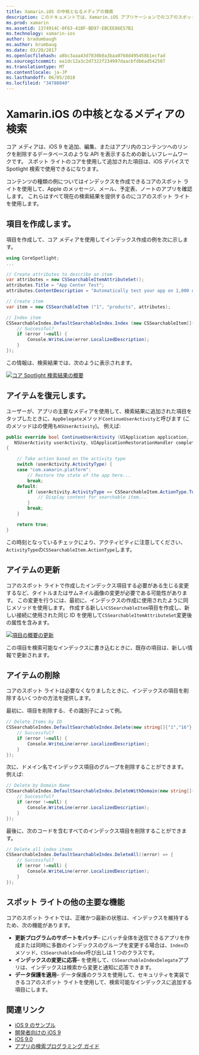 ```yaml
---
title: Xamarin.iOS の中核となるメディアの検索
description: このドキュメントでは、Xamarin.iOS アプリケーションでのコアのスポット ライトを使用して、アプリ内のコンテンツへのリンクを提供する方法について説明します。 これには、作成、復元、更新、および検索可能な項目を削除する方法について説明します。
ms.prod: xamarin
ms.assetid: 1374914C-0F63-41BF-BD97-EBCEE86E57B1
ms.technology: xamarin-ios
author: bradumbaugh
ms.author: brumbaug
ms.date: 03/20/2017
ms.openlocfilehash: a8bc3aaa43d7830b0a3baa0768d495458b1ecfad
ms.sourcegitcommit: ea1dc12a3c2d7322f234997daacbfdb6ad542507
ms.translationtype: MT
ms.contentlocale: ja-JP
ms.lasthandoff: 06/05/2018
ms.locfileid: "34788040"
---
```

# <a name="search-with-core-spotlight-in-xamarinios"></a>Xamarin.iOS の中核となるメディアの検索

コア メディアは、iOS 9 を追加、編集、またはアプリ内のコンテンツへのリンクを削除するデータベースのような API を表示するための新しいフレームワークです。 スポット ライトのコアを使用して追加された項目は、iOS デバイスで Spotlight 検索で使用できるになります。

コンテンツの種類の例についてはインデックスを作成できるコアのスポット ライトを使用して、Apple のメッセージ、メール、予定表、ノートのアプリを確認します。 これらはすべて現在の検索結果を提供するのにコアのスポット ライトを使用します。

## <a name="creating-an-item"></a>項目を作成します。

項目を作成して、コア メディアを使用してインデックス作成の例を次に示します。

```csharp
using CoreSpotlight;
...

// Create attributes to describe an item
var attributes = new CSSearchableItemAttributeSet();
attributes.Title = "App Center Test";
attributes.ContentDescription = "Automatically test your app on 1,000 devices in the cloud.";

// Create item
var item = new CSSearchableItem ("1", "products", attributes);

// Index item
CSSearchableIndex.DefaultSearchableIndex.Index (new CSSearchableItem[]{ item }, (error) => {
    // Successful?
    if (error !=null) {
        Console.WriteLine(error.LocalizedDescription);
    }
});
```

この情報は、検索結果では、次のように表示されます。

[![](corespotlight-images/corespotlight01.png "コア Spotlight 検索結果の概要")](corespotlight-images/corespotlight01.png#lightbox)

## <a name="restoring-an-item"></a>アイテムを復元します。

ユーザーが、アプリの主要なメディアを使用して、検索結果に追加された項目をタップしたときに、`AppDelegate`メソッド`ContinueUserActivity`と呼びます (このメソッドはの使用も`NSUserActivity`)。 例えば:

```csharp
public override bool ContinueUserActivity (UIApplication application,
   NSUserActivity userActivity, UIApplicationRestorationHandler completionHandler)
{

    // Take action based on the activity type
    switch (userActivity.ActivityType) {
    case "com.xamarin.platform":
        // Restore the state of the app here...
        break;
    default:
        if (userActivity.ActivityType == CSSearchableItem.ActionType.ToString ()) {
            // Display content for searchable item...
        }
        break;
    }

    return true;
}
```

この時刻となっているチェックにより、アクティビティに注意してください、`ActivityType`の`CSSearchableItem.ActionType`します。

## <a name="updating-an-item"></a>アイテムの更新

コアのスポット ライトで作成したインデックス項目する必要がある生じる変更するなど、タイトルまたはサムネイル画像の変更が必要である可能性があります。 この変更を行うには、最初に、インデックスの作成に使用されたように同じメソッドを使用します。
作成する新しい`CSSearchableItem`項目を作成し、新しい接続に使用された同じ ID を使用して`CSSearchableItemAttributeSet`変更後の属性を含みます。

[![](corespotlight-images/corespotlight02.png "項目の概要の更新")](corespotlight-images/corespotlight02.png#lightbox)

この項目を検索可能なインデックスに書き込むときに、既存の項目は、新しい情報で更新されます。

## <a name="deleting-an-item"></a>アイテムの削除

コアのスポット ライトは必要なくなりましたときに、インデックスの項目を削除するいくつかの方法を提供します。

最初に、項目を削除する、その識別子によって例。

```csharp
// Delete Items by ID
CSSearchableIndex.DefaultSearchableIndex.Delete(new string[]{"1","16"},(error) => {
    // Successful?
    if (error !=null) {
        Console.WriteLine(error.LocalizedDescription);
    }
});
```

次に、ドメイン名でインデックス項目のグループを削除することができます。 例えば:

```csharp
// Delete by Domain Name
CSSearchableIndex.DefaultSearchableIndex.DeleteWithDomain(new string[]{"domain-name"},(error) => {
    // Successful?
    if (error !=null) {
        Console.WriteLine(error.LocalizedDescription);
    }
});
```

最後に、次のコードを含むすべてのインデックス項目を削除することができます。

```csharp
// Delete all index items
CSSearchableIndex.DefaultSearchableIndex.DeleteAll((error) => {
    // Successful?
    if (error !=null) {
        Console.WriteLine(error.LocalizedDescription);
    }
});
```
## <a name="additional-core-spotlight-features"></a>スポット ライトの他の主要な機能

コアのスポット ライトでは、正確かつ最新の状態は、インデックスを維持するため、次の機能があります。

- **更新プログラムのサポートをバッチ**– にバッチ全体を送信できるアプリを作成または同時に多数のインデックスのグループを変更する場合は、`Index`のメソッド、`CSSearchableIndex`呼び出しは 1 つのクラスです。
- **インデックスの変更に応答**– を使用して、`CSSearchableIndexDelegate`アプリは、インデックスは検索から変更と通知に応答できます。
- **データ保護を適用**– データ保護のクラスを使用して、セキュリティを実装できるコアのスポット ライトを使用して、検索可能なインデックスに追加する項目にします。



## <a name="related-links"></a>関連リンク

- [iOS 9 のサンプル](https://developer.xamarin.com/samples/ios/iOS9/)
- [開発者向けの iOS 9](https://developer.apple.com/ios/pre-release/)
- [iOS 9.0](https://developer.apple.com/library/prerelease/ios/releasenotes/General/WhatsNewIniOS/Articles/iOS9.html)
- [アプリの検索プログラミング ガイド](https://developer.apple.com/library/prerelease/ios/documentation/General/Conceptual/AppSearch/index.html#//apple_ref/doc/uid/TP40016308)
